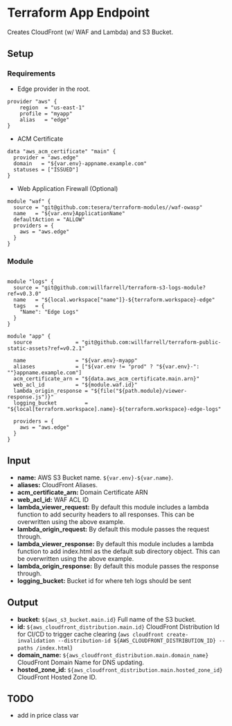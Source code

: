 # Terraform App Endpoint
Creates CloudFront (w/ WAF and Lambda) and S3 Bucket.

## Setup
### Requirements

- Edge provider in the root.

```hcl-terraform
provider "aws" {
    region  = "us-east-1"
    profile = "myapp"
    alias   = "edge"
}

```

-  ACM Certificate

```hcl-terraform
data "aws_acm_certificate" "main" {
  provider = "aws.edge"
  domain   = "${var.env}-appname.example.com"
  statuses = ["ISSUED"]
}
```

- Web Application Firewall (Optional)

```hcl-terraform
module "waf" {
  source = "git@github.com:tesera/terraform-modules//waf-owasp"
  name   = "${var.env}ApplicationName"
  defaultAction = "ALLOW"
  providers = {
    aws = "aws.edge"
  }
}
```

### Module
```hcl-terraform

module "logs" {
  source = "git@github.com:willfarrell/terraform-s3-logs-module?ref=v0.3.0"
  name   = "${local.workspace["name"]}-${terraform.workspace}-edge"
  tags   = {
    "Name": "Edge Logs"
  }
}

module "app" {
  source              = "git@github.com:willfarrell/terraform-public-static-assets?ref=v0.2.1"

  name                = "${var.env}-myapp"
  aliases             = ["${var.env != "prod" ? "${var.env}-": ""}appname.example.com"]
  acm_certificate_arn = "${data.aws_acm_certificate.main.arn}"
  web_acl_id          = "${module.waf.id}"
  lambda_origin_response = "${file("${path.module}/viewer-response.js")}"
  logging_bucket         = "${local[terraform.workspace].name}-${terraform.workspace}-edge-logs"
  
  providers = {
    aws = "aws.edge"
  }
}
```

## Input
- **name:** AWS S3 Bucket name. `${var.env}-${var.name}`.
- **aliases:** CloudFront Aliases.
- **acm_certificate_arn:** Domain Certificate ARN
- **web_acl_id:** WAF ACL ID
- **lambda_viewer_request:** By default this module includes a lambda function to add security headers to all responses. This can be overwritten using the above example.
- **lambda_origin_request:** By default this module passes the request through.
- **lambda_viewer_response:** By default this module includes a lambda function to add index.html as the default sub directory object. This can be overwritten using the above example.
- **lambda_origin_response:** By default this module passes the response through.
- **logging_bucket:** Bucket id for where teh logs should be sent

## Output
- **bucket:** `${aws_s3_bucket.main.id}` Full name of the S3 bucket.
- **id:** `${aws_cloudfront_distribution.main.id}` CloudFront Distribution Id for CI/CD to trigger cache clearing (`aws cloudfront create-invalidation --distribution-id ${AWS_CLOUDFRONT_DISTRIBUTION_ID} --paths /index.html`)
- **domain_name:** `${aws_cloudfront_distribution.main.domain_name}` CloudFront Domain Name for DNS updating.
- **hosted_zone_id:** `${aws_cloudfront_distribution.main.hosted_zone_id}` CloudFront Hosted Zone ID.

## TODO
- add in price class var
